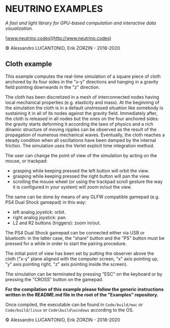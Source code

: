 # NEUTRINO EXAMPLES

_A fast and light library for GPU-based computation and interactive data visualization._

[www.neutrino.codes](http://www.neutrino.codes)

© Alessandro LUCANTONIO, Erik ZORZIN - 2018-2020

## Cloth example

This example computes the real-time simulation of a square piece of cloth anchored by its four sides
in the "x-y" directions and hanging in a gravity field pointing downwards in the "z" direction.

The cloth has been discretized in a mesh of interconnected nodes having local mechanical properties
(e.g. elasticity and mass). At the beginning of the simulation the cloth is in a default unstressed
situation like somebody is sustaining it in all of its nodes against the gravity field. Immediately
after, the cloth is released in all nodes but the ones on the four anchored sides: the gravity
starts deforming it according the laws of physics and a rich dinamic structure of moving ripples can
be observed as the result of the propagation of numerous mechanical waves. Eventually, the cloth
reaches a steady condition when all oscillations have been damped by the internal friction.
The simulation uses the Verlet explicit time integration method.

The user can change the point of view of the simulation by acting on the mouse, or
trackpad:
- grasping while keeping pressed the left button will orbit the view.
- grasping while keeping pressed the right button will pan the view.
- scrolling the mouse wheel (or using the trackpad scroll gesture the way it is configured in your
system) will zoom in/out the view.

The same can be done by means of any GLFW compatible gamepad (e.g. PS4 Dual Shock gamepad) in this
way:
- left analog joystick: orbit.
- right analog joystick: pan.
- L2 and R2 buttons (triggers): zoom in/out.

The PS4 Dual Shock gamepad can be connected either via USB or bluetooth: in the latter case, the
"share" button and the "PS" button must be pressed for a while in order to start the pairing
procedure.

The initial point of view has been set by putting the observer above the cloth ("x-y" plane aligned
with the computer screen, "x" axis pointing up, "y" axis pointing right, "z" axis pointing inside
the screen).

The simulation can be terminated by pressing "ESC" on the keyboard or by pressing the "CROSS" button
on the gamepad.

**For the compilation of this example please follow the generic instructions written in the
README.md file in the root of the "Examples" repository.**

Once compiled, the executable can be found in `Code/build/mac` or `Code/build/linux` or
`Code\build\windows` according to the OS.

© Alessandro LUCANTONIO, Erik ZORZIN - 2018-2020
